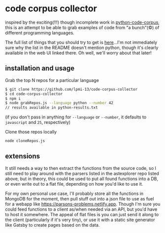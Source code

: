 # code corpus collector

inspired by the exciting(!!!) though incomplete work in [python-code-corpus](https://github.com/lpmi-13/python-code-corpus), this is an attempt to be able to grab examples of code from "a bunch"(&copy;) of different programming languages.

The full list of things that you should try to get is [here](https://github.com/fkling/astexplorer)...I'm not immediately sure why the list in the README doesn't mention python, though it's clearly available in the web UI linked there. Oh well, we'll worry about that later!

## installation and usage

Grab the top N repos for a particular language

```bash
$ git clone https://github.com/lpmi-13/code-corpus-collector
$ cd code-corpus-collector
$ npm i
$ node grabRepos.js --language python --number 42
// results available in python-results.txt
```

(if you don't pass in anything for `--language` or `--number`, it defaults to `javascript` and `25`, respectively)

Clone those repos locally

```bash
node cloneRepos.js
```



## extensions

It still needs a way to then extract the functions from the source code, so I still need to play around with the parsers listed in the astexplorer repo listed above, but in theory, this could be used to put all found functions into a DB, or even write out to a flat file, depending on how you'd like to use it.

For my own personal use case, I'll probably store all the functions in MongoDB for the moment, then pull stuff out into a json file to use as fuel for a webapp like https://parsons-problems.netlify.app. Though I'm sure you could feed functions to a client as/when needed via an API, but you'd have to host it somewhere. The appeal of flat files is you can just send it along to the client (particularly if it's very tiny), or use it with a static site generator like Gatsby to create pages based on the data.
